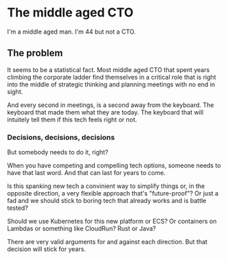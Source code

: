 # The middle aged CTO

I'm a middle aged man. I'm 44 but not a CTO.


## The problem

It seems to be a statistical fact. Most middle aged CTO that spent years
climbing the corporate ladder find themselves in a critical role that
is right into the middle of strategic thinking and planning meetings
with no end in sight.

And every second in meetings, is a second away from the keyboard. The
keyboard that made them what they are today. The keyboard that will
intuitely tell them if this tech feels right or not.


### Decisions, decisions, decisions

But somebody needs to do it, right?

When you have competing and compelling tech options, someone needs to
have that last word. And that can last for years to come.

Is this spanking new tech a convinient way to simplify things or, in
the opposite direction, a very flexible approach that's "future-proof"?
Or just a fad and we should stick to boring tech that already works
and is battle tested?

Should we use Kubernetes for this new platform or ECS? Or containers on
Lambdas or something like CloudRun? Rust or Java?

There are very valid arguments for and against each direction. But that
decision will stick for years.
